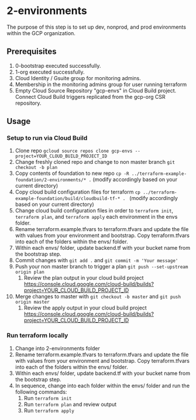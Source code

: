 # 2-environments

The purpose of this step is to set up dev, nonprod, and prod environments within the GCP organization.

## Prerequisites

1. 0-bootstrap executed successfully.
1. 1-org executed successfully.
1. Cloud Identity / Gsuite group for monitoring admins.
1. Membership in the monitoring admins group for user running terraform
1. Empty Cloud Source Repository "gcp-envs" in Cloud Build project. Connect Cloud Build triggers replicated from the gcp-org CSR repository.

## Usage
### Setup to run via Cloud Build
1. Clone repo `gcloud source repos clone gcp-envs --project=YOUR_CLOUD_BUILD_PROJECT_ID`
1. Change freshly cloned repo and change to non master branch `git checkout -b plan`
1. Copy contents of foundation to new repo `cp -R ../terraform-example-foundation/2-environments/* .` (modify accordingly based on your current directory)
1. Copy cloud build configuration files for terraform `cp ../terraform-example-foundation/build/cloudbuild-tf-* . ` (modify accordingly based on your current directory)
1. Change cloud build configuration files in order to `terraform init`, `terraform plan`, and `terraform apply` each environment in the envs folder.
1. Rename terraform.example.tfvars to terraform.tfvars and update the file with values from your environment and bootstrap. Copy terraform.tfvars into each of the folders within the envs/ folder.
1. Within each envs/ folder, update backend.tf with your bucket name from the bootstrap step.
1. Commit changes with `git add .` and `git commit -m 'Your message'`
1. Push your non master branch to trigger a plan `git push --set-upstream origin plan`
    1. Review the plan output in your cloud build project https://console.cloud.google.com/cloud-build/builds?project=YOUR_CLOUD_BUILD_PROJECT_ID
1. Merge changes to master with `git checkout -b master` and `git push origin master`
    1. Review the apply output in your cloud build project https://console.cloud.google.com/cloud-build/builds?project=YOUR_CLOUD_BUILD_PROJECT_ID


### Run terraform locally
1. Change into 2-environments folder
1. Rename terraform.example.tfvars to terraform.tfvars and update the file with values from your environment and bootstrap. Copy terraform.tfvars into each of the folders within the envs/ folder.
1. Within each envs/ folder, update backend.tf with your bucket name from the bootstrap step.
1. In sequence, change into each folder within the envs/ folder and run the following commands:
    1. Run `terraform init`
    1. Run `terraform plan` and review output
    1. Run `terraform apply`
